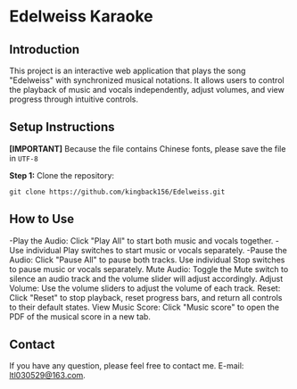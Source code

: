 # Edelweiss Karaoke
## Introduction
This project is an interactive web application that plays the song "Edelweiss" with synchronized musical notations. It allows users to control the playback of music and vocals independently, adjust volumes, and view progress through intuitive controls.

## Setup Instructions
**[IMPORTANT]** Because the file contains Chinese fonts, please save the file in `UTF-8`

**Step 1:** Clone the repository:
```
git clone https://github.com/kingback156/Edelweiss.git
```

## How to Use
-Play the Audio:
Click "Play All" to start both music and vocals together.
-Use individual Play switches to start music or vocals separately.
-Pause the Audio:
Click "Pause All" to pause both tracks.
Use individual Stop switches to pause music or vocals separately.
Mute Audio:
Toggle the Mute switch to silence an audio track and the volume slider will adjust accordingly.
Adjust Volume:
Use the volume sliders to adjust the volume of each track.
Reset:
Click "Reset" to stop playback, reset progress bars, and return all controls to their default states.
View Music Score:
Click "Music score" to open the PDF of the musical score in a new tab.

## Contact
If you have any question, please feel free to contact me. E-mail: ltl030529@163.com.
